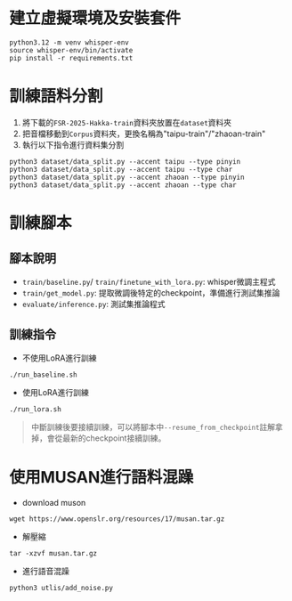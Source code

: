 # 建立虛擬環境及安裝套件
```
python3.12 -m venv whisper-env
source whisper-env/bin/activate
pip install -r requirements.txt
```
# 訓練語料分割
1. 將下載的`FSR-2025-Hakka-train`資料夾放置在`dataset`資料夾
2. 把音檔移動到`Corpus`資料夾，更換名稱為"taipu-train"/"zhaoan-train"
3. 執行以下指令進行資料集分割
```
python3 dataset/data_split.py --accent taipu --type pinyin
python3 dataset/data_split.py --accent taipu --type char
python3 dataset/data_split.py --accent zhaoan --type pinyin
python3 dataset/data_split.py --accent zhaoan --type char
```
# 訓練腳本
## 腳本說明
- `train/baseline.py`/ `train/finetune_with_lora.py`: whisper微調主程式
- `train/get_model.py`: 提取微調後特定的checkpoint，準備進行測試集推論
- `evaluate/inference.py`: 測試集推論程式

## 訓練指令
- 不使用LoRA進行訓練
```
./run_baseline.sh
```
- 使用LoRA進行訓練
```
./run_lora.sh
```
> 中斷訓練後要接續訓練，可以將腳本中`--resume_from_checkpoint`註解拿掉，會從最新的checkpoint接續訓練。

# 使用MUSAN進行語料混躁
- download muson
```
wget https://www.openslr.org/resources/17/musan.tar.gz
```
- 解壓縮
```
tar -xzvf musan.tar.gz
```
- 進行語音混躁
```
python3 utlis/add_noise.py
```